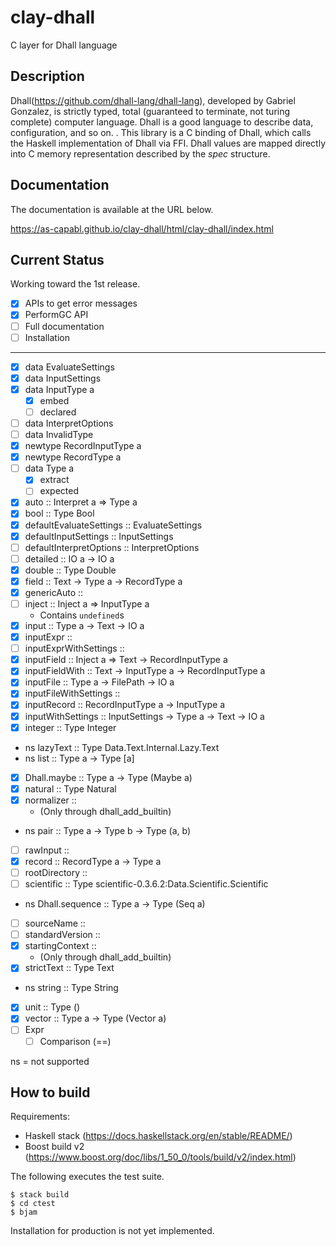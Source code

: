 clay-dhall
=============================

C layer for Dhall language

Description
-----------------------------
Dhall(https://github.com/dhall-lang/dhall-lang), developed by Gabriel Gonzalez, is strictly typed,
total (guaranteed to terminate, not turing complete) computer language.
Dhall is a good language to describe data, configuration, and so on.
.
This library is a C binding of Dhall, which calls the Haskell implementation of Dhall via FFI.
Dhall values are mapped directly into C memory representation described by the *spec* structure.


Documentation
-----------------------------
The documentation is available at the URL below.

https://as-capabl.github.io/clay-dhall/html/clay-dhall/index.html


Current Status
-----------------------------
Working toward the 1st release.

- [x] APIs to get error messages
- [x] PerformGC API
- [ ] Full documentation
- [ ] Installation

-----

- [x] data EvaluateSettings
- [x] data InputSettings
- [x] data InputType a
  - [x] embed
  - [ ] declared
- [ ] data InterpretOptions
- [ ] data InvalidType
- [x] newtype RecordInputType a
- [x] newtype RecordType a
- [ ] data Type a
  - [x] extract
  - [ ] expected
- [x] auto :: Interpret a => Type a
- [x] bool :: Type Bool
- [x] defaultEvaluateSettings :: EvaluateSettings
- [x] defaultInputSettings :: InputSettings
- [ ] defaultInterpretOptions :: InterpretOptions
- [ ] detailed :: IO a -> IO a
- [x] double :: Type Double
- [x] field :: Text -> Type a -> RecordType a
- [x] genericAuto ::
- [ ] inject :: Inject a => InputType a
  - Contains `undefined`s
- [x] input :: Type a -> Text -> IO a
- [x] inputExpr ::
- [ ] inputExprWithSettings ::
- [x] inputField :: Inject a => Text -> RecordInputType a
- [x] inputFieldWith :: Text -> InputType a -> RecordInputType a
- [x] inputFile :: Type a -> FilePath -> IO a
- [x] inputFileWithSettings ::
- [x] inputRecord :: RecordInputType a -> InputType a
- [x] inputWithSettings :: InputSettings -> Type a -> Text -> IO a
- [x] integer :: Type Integer
- ns lazyText :: Type Data.Text.Internal.Lazy.Text
- ns list :: Type a -> Type [a]
- [x] Dhall.maybe :: Type a -> Type (Maybe a)
- [x] natural :: Type Natural
- [x] normalizer ::
  - (Only through dhall_add_builtin)
- ns pair :: Type a -> Type b -> Type (a, b)
- [ ] rawInput ::
- [x] record :: RecordType a -> Type a
- [ ] rootDirectory ::
- [ ] scientific :: Type scientific-0.3.6.2:Data.Scientific.Scientific
- ns Dhall.sequence :: Type a -> Type (Seq a)
- [ ] sourceName ::
- [ ] standardVersion ::
- [x] startingContext ::
  - (Only through dhall_add_builtin)
- [x]  strictText :: Type Text
- ns string :: Type String
- [x] unit :: Type ()
- [x] vector :: Type a -> Type (Vector a)
- [ ] Expr
  - [ ] Comparison (==)

ns = not supported

How to build
-----------------------------

Requirements:

- Haskell stack (https://docs.haskellstack.org/en/stable/README/)
- Boost build v2 (https://www.boost.org/doc/libs/1_50_0/tools/build/v2/index.html)

The following executes the test suite.

```
$ stack build
$ cd ctest
$ bjam
```

Installation for production is not yet implemented.